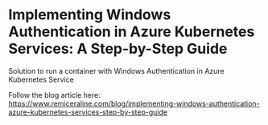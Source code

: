 # Implementing Windows Authentication in Azure Kubernetes Services: A Step-by-Step Guide
Solution to run a container with Windows Authentication in Azure Kubernetes Service

Follow the blog article here: https://www.remiceraline.com/blog/implementing-windows-authentication-azure-kubernetes-services-step-by-step-guide
